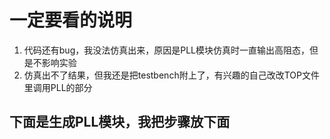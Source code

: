 # 一定要看的说明  
1. 代码还有bug，我没法仿真出来，原因是PLL模块仿真时一直输出高阻态，但是不影响实验  
2. 仿真出不了结果，但我还是把testbench附上了，有兴趣的自己改改TOP文件里调用PLL的部分  

## 下面是生成PLL模块，我把步骤放下面
